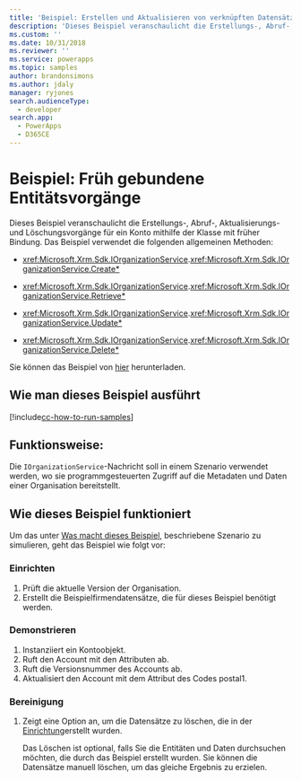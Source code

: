 ```yaml
---
title: 'Beispiel: Erstellen und Aktualisieren von verknüpften Datensätzen (früher gebunden) (Common Data Service) | Microsoft Docs'
description: 'Dieses Beispiel veranschaulicht die Erstellungs-, Abruf-, Aktualisierungs- und Löschungsvorgänge für ein Konto mithilfe der Klasse mit früher Bindung. '
ms.custom: ''
ms.date: 10/31/2018
ms.reviewer: ''
ms.service: powerapps
ms.topic: samples
author: brandonsimons
ms.author: jdaly
manager: ryjones
search.audienceType:
  - developer
search.app:
  - PowerApps
  - D365CE
---
```

# <a name="sample-early-bound-entity-operations"></a>Beispiel: Früh gebundene Entitätsvorgänge

<!-- sample-associate-records-early-bound.md 

sample-create-update-records-related-records-early-bound.md

show deep insert equivalent

sample-initialize-record-existing-record.md

https://docs.microsoft.com/dynamics365/customer-engagement/developer/org-service/sample-create-retrieve-update-delete-records-early-bound

-->

Dieses Beispiel veranschaulicht die Erstellungs-, Abruf-, Aktualisierungs- und Löschungsvorgänge für ein Konto mithilfe der Klasse mit früher Bindung. Das Beispiel verwendet die folgenden allgemeinen Methoden:

- <xref:Microsoft.Xrm.Sdk.IOrganizationService>.<xref:Microsoft.Xrm.Sdk.IOrganizationService.Create*>  
  
-   <xref:Microsoft.Xrm.Sdk.IOrganizationService>.<xref:Microsoft.Xrm.Sdk.IOrganizationService.Retrieve*>  
  
-   <xref:Microsoft.Xrm.Sdk.IOrganizationService>.<xref:Microsoft.Xrm.Sdk.IOrganizationService.Update*>  
  
-   <xref:Microsoft.Xrm.Sdk.IOrganizationService>.<xref:Microsoft.Xrm.Sdk.IOrganizationService.Delete*>  

Sie können das Beispiel von [hier](https://github.com/Microsoft/PowerApps-Samples/tree/master/cds/orgsvc/C%23/EarlyBoundEntityOperations) herunterladen.

## <a name="how-to-run-this-sample"></a>Wie man dieses Beispiel ausführt

[!include[cc-how-to-run-samples](../../includes/cc-how-to-run-samples.md)]

## <a name="what-this-sample-does"></a>Funktionsweise:

Die `IOrganizationService`-Nachricht soll in einem Szenario verwendet werden, wo sie programmgesteuerten Zugriff auf die Metadaten und Daten einer Organisation bereitstellt.

## <a name="how-this-sample-works"></a>Wie dieses Beispiel funktioniert

Um das unter [Was macht dieses Beispiel](#what-this-sample-does), beschriebene Szenario zu simulieren, geht das Beispiel wie folgt vor:

### <a name="setup"></a>Einrichten

1. Prüft die aktuelle Version der Organisation.
1. Erstellt die Beispielfirmendatensätze, die für dieses Beispiel benötigt werden.

### <a name="demonstrate"></a>Demonstrieren

1. Instanziiert ein Kontoobjekt.
1. Ruft den Account mit den Attributen ab.
1. Ruft die Versionsnummer des Accounts ab.
1. Aktualisiert den Account mit dem Attribut des Codes postal1. 


### <a name="clean-up"></a>Bereinigung

1. Zeigt eine Option an, um die Datensätze zu löschen, die in der [Einrichtung](#setup)erstellt wurden.

    Das Löschen ist optional, falls Sie die Entitäten und Daten durchsuchen möchten, die durch das Beispiel erstellt wurden. Sie können die Datensätze manuell löschen, um das gleiche Ergebnis zu erzielen.

